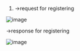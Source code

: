 1) ->request for registering



![image](https://github.com/user-attachments/assets/95d1faf7-dfdc-4056-86d1-f0601dbd002a)


   ->response for registering

   ![image](https://github.com/user-attachments/assets/a97499c7-ffec-4ff8-b0af-caee4b6734bb)

